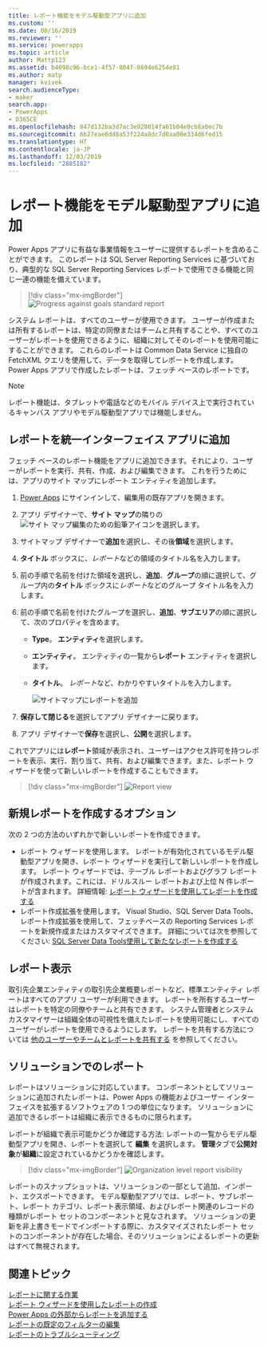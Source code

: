 ```yaml
---
title: レポート機能をモデル駆動型アプリに追加
ms.custom: ''
ms.date: 08/16/2019
ms.reviewer: ''
ms.service: powerapps
ms.topic: article
author: Mattp123
ms.assetid: b4098c96-bce1-4f57-804f-8694e6254e81
ms.author: matp
manager: kvivek
search.audienceType:
- maker
search.app:
- PowerApps
- D365CE
ms.openlocfilehash: 847d132ba3d7ac3e928014fa61b04e0cb8a0ec7b
ms.sourcegitcommit: 6b27eae6dd8a53f224a8dc7d0aa00e334d6fed15
ms.translationtype: HT
ms.contentlocale: ja-JP
ms.lasthandoff: 12/03/2019
ms.locfileid: "2885182"
---
```

# <a name="add-reporting-features-to-your-model-driven-app"></a>レポート機能をモデル駆動型アプリに追加

Power Apps アプリに有益な事業情報をユーザーに提供するレポートを含めることができます。 このレポートは SQL Server Reporting Services に基づいており、典型的な SQL Server Reporting Services レポートで使用できる機能と同じ一連の機能を備えています。

> [!div class="mx-imgBorder"] 
> ![](media/progress-against-goals-report.png "Progress against goals standard report")

システム レポートは、すべてのユーザーが使用できます。 ユーザーが作成または所有するレポートは、特定の同僚またはチームと共有することや、すべてのユーザーがレポートを使用できるように、組織に対してそのレポートを使用可能にすることができます。 これらのレポートは Common Data Service に独自の FetchXML クエリを使用して、データを取得してレポートを作成します。 Power Apps アプリで作成したレポートは、フェッチ ベースのレポートです。

> [!NOTE]
> レポート機能は、タブレットや電話などのモバイル デバイス上で実行されているキャンバス アプリやモデル駆動型アプリでは機能しません。 

<!-- Reports can be built in either of the following ways.

- From a model-driven app using the report wizard. More information: [Create or edit a report using the Report Wizard](/dynamics365/customer-engagement/basics/create-edit-copy-report-wizard) 
- Create custom reports using SQL Server Data Tools and Report Authoring Extensions. More information: [Reporting and Analytics Guide](/dynamics365/customer-engagement/analytics/reporting-analytics-with-dynamics-365)  -->


## <a name="add-reporting-to-a-unified-interface-app"></a>レポートを統一インターフェイス アプリに追加
フェッチ ベースのレポート機能をアプリに追加できます。それにより、ユーザーがレポートを実行、共有、作成、および編集できます。 これを行うためには、アプリのサイト マップにレポート エンティティを追加します。 

1. [Power Apps](https://make.powerapps.com/?utm_source=padocs&utm_medium=linkinadoc&utm_campaign=referralsfromdoc) にサインインして、編集用の既存アプリを開きます。 
2. アプリ デザイナーで、**サイト マップ**の隣りの![サイト マップ編集のための鉛筆アイコン](media/ccf-pencil-icon.png)を選択します。 
3. サイトマップ デザイナーで**追加**を選択し、その後**領域**を選択します。 
4. **タイトル** ボックスに、*レポート*などの領域のタイトル名を入力します。 
5. 前の手順で名前を付けた領域を選択し、**追加**、**グループ**の順に選択して、グループ内の**タイトル** ボックスに*レポート*などのグループ タイトル名を入力します。 
6. 前の手順で名前を付けたグループを選択し、**追加**、**サブエリア**の順に選択して、次のプロパティを含めます。 

   - **Type**。 **エンティティ**を選択します。
   - **エンティティ**。 エンティティの一覧から**レポート** エンティティを選択します。  
   - **タイトル**。 *レポート*など、わかりやすいタイトルを入力します。

      ![サイトマップにレポートを追加](media/report-entity-sitemap.png)

7. **保存して閉じる**を選択してアプリ デザイナーに戻ります。 


8. アプリ デザイナーで**保存**を選択し、**公開**を選択します。

これでアプリには**レポート**領域が表示され、ユーザーはアクセス許可を持つレポートを表示、実行、割り当て、共有、および編集できます。また、レポート ウィザードを使って新しいレポートを作成することもできます。 

> [!div class="mx-imgBorder"] 
> ![](media/report-feature-in-app.png "Report view")

## <a name="options-for-creating-new-reports"></a>新規レポートを作成するオプション
次の 2 つの方法のいずれかで新しいレポートを作成できます。
- レポート ウィザードを使用します。 レポートが有効化されているモデル駆動型アプリを開き、レポート ウィザードを実行して新しいレポートを作成します。 レポート ウィザードでは、テーブル レポートおよびグラフ レポートが作成されます。これには、ドリルスルー レポートおよび上位 N 件レポートが含まれます。 詳細情報: [レポート ウィザードを使用してレポートを作成する](../../user/create-report-with-wizard.md) 
- レポート作成拡張を使用します。 Visual Studio、SQL Server Data Tools、レポート作成拡張を使用して、フェッチベースの Reporting Services レポートを新規作成またはカスタマイズできます。 詳細については次を参照してください: [ SQL Server Data Tools使用して新たなレポートを作成する](/dynamics365/customer-engagement/analytics/create-a-new-report-using-sql-server-data-tools)

## <a name="report-visibility"></a>レポート表示
取引先企業エンティティの取引先企業概要レポートなど、標準エンティティ レポートはすべてのアプリ ユーザーが利用できます。 レポートを所有するユーザーはレポートを特定の同僚やチームと共有できます。 システム管理者とシステム カスタマイザーは組織全体の可視性を備えたレポートを使用可能にし、すべてのユーザーがレポートを使用できるようにします。 レポートを共有する方法については [他のユーザーやチームとレポートを共有する](../../user/work-with-reports.md#share-a-report-with-other-users-or-teams) を参照してください。 

## <a name="reports-in-solutions"></a>ソリューションでのレポート
レポートはソリューションに対応しています。 コンポーネントとしてソリューションに追加されたレポートは、Power Apps の機能およびユーザー インターフェイスを拡張するソフトウェアの 1 つの単位になります。 ソリューションに追加できるレポートは組織に表示できるものに限られます。

レポートが組織で表示可能かどうか確認する方法: レポートの一覧からモデル駆動型アプリを開き、レポートを選択して **編集** を選択します。 **管理**タブで**公開対象**が**組織**に設定されているかどうかを確認します。 

> [!div class="mx-imgBorder"] 
> ![](media/report-scope.png "Organization level report visibility")

レポートのスナップショットは、ソリューションの一部として追加、インポート、エクスポートできます。 モデル駆動型アプリでは、レポート、サブレポート、レポート カテゴリ、レポート表示領域、およびレポート関連のレコードの種類がレポート セットのコンポーネントと見なされます。 ソリューションの更新を非上書きモードでインポートする際に、カスタマイズされたレポート セットのコンポーネントが存在した場合、そのソリューションによるレポートの更新はすべて無視されます。

## <a name="related-topics"></a>関連トピック
[レポートに関する作業](/powerapps/user/work-with-reports)<br/>
[レポート ウィザードを使用したレポートの作成](/powerapps/user/create-report-with-wizard)<br/>
[Power Apps の外部からレポートを追加する](/powerapps/user/add-existing-report)<br/>
[レポートの既定のフィルターの編集](/powerapps/user/edit-report-filter)<br/>
[レポートのトラブルシューティング](/powerapps/user/troubleshoot-reports)
